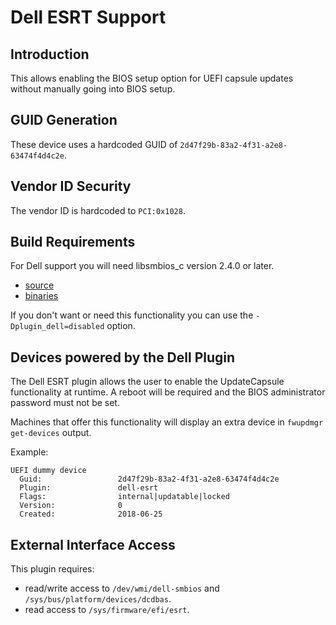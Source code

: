 # Dell ESRT Support

## Introduction

This allows enabling the BIOS setup option for UEFI capsule updates without
manually going into BIOS setup.

## GUID Generation

These device uses a hardcoded GUID of `2d47f29b-83a2-4f31-a2e8-63474f4d4c2e`.

## Vendor ID Security

The vendor ID is hardcoded to `PCI:0x1028`.

## Build Requirements

For Dell support you will need libsmbios_c version 2.4.0 or later.

* [source](https://github.com/dell/libsmbios)
* [binaries](https://github.com/dell/libsmbios/releases)

If you don't want or need this functionality you can use the
`-Dplugin_dell=disabled` option.

## Devices powered by the Dell Plugin

The Dell ESRT plugin allows the user to enable the UpdateCapsule functionality
at runtime. A reboot will be required and the BIOS administrator password
must not be set.

Machines that offer this functionality will display an extra device in
`fwupdmgr get-devices` output.

Example:

```text
UEFI dummy device
  Guid:                 2d47f29b-83a2-4f31-a2e8-63474f4d4c2e
  Plugin:               dell-esrt
  Flags:                internal|updatable|locked
  Version:              0
  Created:              2018-06-25
```

## External Interface Access

This plugin requires:

* read/write access to `/dev/wmi/dell-smbios` and `/sys/bus/platform/devices/dcdbas`.
* read access to `/sys/firmware/efi/esrt`.
